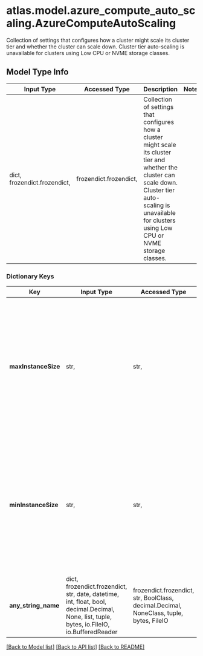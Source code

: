 # atlas.model.azure_compute_auto_scaling.AzureComputeAutoScaling

Collection of settings that configures how a cluster might scale its cluster tier and whether the cluster can scale down. Cluster tier auto-scaling is unavailable for clusters using Low CPU or NVME storage classes.

## Model Type Info
Input Type | Accessed Type | Description | Notes
------------ | ------------- | ------------- | -------------
dict, frozendict.frozendict,  | frozendict.frozendict,  | Collection of settings that configures how a cluster might scale its cluster tier and whether the cluster can scale down. Cluster tier auto-scaling is unavailable for clusters using Low CPU or NVME storage classes. | 

### Dictionary Keys
Key | Input Type | Accessed Type | Description | Notes
------------ | ------------- | ------------- | ------------- | -------------
**maxInstanceSize** | str,  | str,  | Maximum instance size to which your cluster can automatically scale. | [optional] must be one of ["M10", "M20", "M30", "M40", "M50", "M60", "M80", "M90", "M200", "R40", "R50", "R60", "R80", "R200", "R300", "R400", "M60_NVME", "M80_NVME", "M200_NVME", "M300_NVME", "M400_NVME", "M600_NVME", ] 
**minInstanceSize** | str,  | str,  | Minimum instance size to which your cluster can automatically scale. | [optional] must be one of ["M10", "M20", "M30", "M40", "M50", "M60", "M80", "M90", "M200", "R40", "R50", "R60", "R80", "R200", "R300", "R400", "M60_NVME", "M80_NVME", "M200_NVME", "M300_NVME", "M400_NVME", "M600_NVME", ] 
**any_string_name** | dict, frozendict.frozendict, str, date, datetime, int, float, bool, decimal.Decimal, None, list, tuple, bytes, io.FileIO, io.BufferedReader | frozendict.frozendict, str, BoolClass, decimal.Decimal, NoneClass, tuple, bytes, FileIO | any string name can be used but the value must be the correct type | [optional]

[[Back to Model list]](../../README.md#documentation-for-models) [[Back to API list]](../../README.md#documentation-for-api-endpoints) [[Back to README]](../../README.md)

